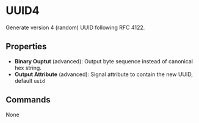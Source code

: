 UUID4
=======
Generate version 4 (random) UUID following RFC 4122.

Properties
----------
- **Binary Ouptut** (advanced): Output byte sequence instead of canonical hex string.
- **Output Attribute** (advanced): Signal attribute to contain the new UUID, default `uuid`

Commands
--------
None
